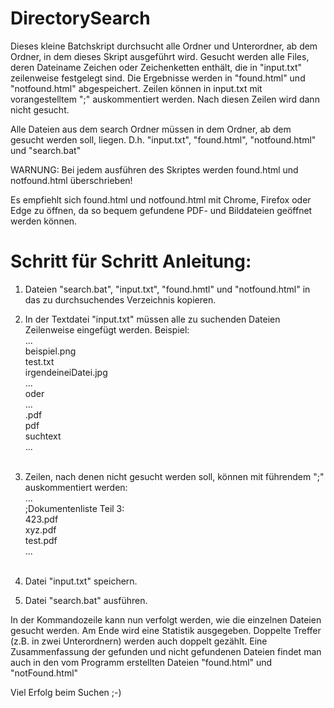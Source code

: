 # DirectorySearch

Dieses kleine Batchskript durchsucht alle Ordner und Unterordner, ab dem Ordner, in dem dieses Skript ausgeführt wird.
Gesucht werden alle Files, deren Dateiname Zeichen oder Zeichenketten enthält, die in "input.txt" zeilenweise festgelegt sind.
Die Ergebnisse werden in "found.html" und "notfound.html" abgespeichert.
Zeilen können in input.txt mit vorangestelltem ";" auskommentiert werden. Nach diesen Zeilen wird dann nicht gesucht.

Alle Dateien aus dem search Ordner müssen in dem Ordner, ab dem gesucht werden soll, liegen. D.h. "input.txt", "found.html", "notfound.html" und "search.bat"

WARNUNG: Bei jedem ausführen des Skriptes werden found.html und notfound.html überschrieben!

Es empfiehlt sich found.html und notfound.html mit Chrome, Firefox oder Edge zu öffnen, da so bequem gefundene PDF- und Bilddateien geöffnet werden können.

# Schritt für Schritt Anleitung:

1. Dateien "search.bat", "input.txt", "found.hmtl" und "notfound.html" in das zu durchsuchendes Verzeichnis kopieren.

2. In der Textdatei "input.txt" müssen alle zu suchenden Dateien Zeilenweise eingefügt werden.
Beispiel:<br>
...<br>
beispiel.png<br>
test.txt<br>
irgendeineiDatei.jpg<br>
...<br>
oder<br>
...<br>
.pdf<br>
pdf<br>
suchtext<br>
...<br><br>

3. Zeilen, nach denen nicht gesucht werden soll, können mit führendem ";" auskommentiert werden:<br>
...<br>
;Dokumentenliste Teil 3:<br>
423.pdf<br>
xyz.pdf<br>
test.pdf<br>
...<br><br>

4. Datei "input.txt" speichern.<br>
5. Datei "search.bat" ausführen.

In der Kommandozeile kann nun verfolgt werden, wie die einzelnen Dateien gesucht werden.
Am Ende wird eine Statistik ausgegeben.
Doppelte Treffer (z.B. in zwei Unterordnern) werden auch doppelt gezählt.
Eine Zusammenfassung der gefunden und nicht gefundenen Dateien findet man auch in den vom Programm erstellten Dateien "found.html" und "notFound.html"

Viel Erfolg beim Suchen ;-)
